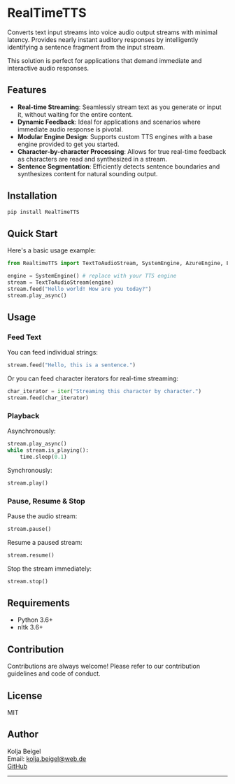 # RealTimeTTS

Converts text input streams into voice audio output streams with minimal latency. Provides nearly instant auditory responses by intelligently identifying a sentence fragment from the input stream.  

This solution is perfect for applications that demand immediate and interactive audio responses.

## Features

- **Real-time Streaming**: Seamlessly stream text as you generate or input it, without waiting for the entire content.
- **Dynamic Feedback**: Ideal for applications and scenarios where immediate audio response is pivotal.
- **Modular Engine Design**: Supports custom TTS engines with a base engine provided to get you started.
- **Character-by-character Processing**: Allows for true real-time feedback as characters are read and synthesized in a stream.
- **Sentence Segmentation**: Efficiently detects sentence boundaries and synthesizes content for natural sounding output.

## Installation

```bash
pip install RealTimeTTS
```

## Quick Start

Here's a basic usage example:

```python
from RealtimeTTS import TextToAudioStream, SystemEngine, AzureEngine, ElevenlabsEngine

engine = SystemEngine() # replace with your TTS engine
stream = TextToAudioStream(engine)
stream.feed("Hello world! How are you today?")
stream.play_async()
```

## Usage

### Feed Text

You can feed individual strings:

```python
stream.feed("Hello, this is a sentence.")
```

Or you can feed character iterators for real-time streaming:

```python
char_iterator = iter("Streaming this character by character.")
stream.feed(char_iterator)
```

### Playback

Asynchronously:

```python
stream.play_async()
while stream.is_playing():
    time.sleep(0.1)
```

Synchronously:

```python
stream.play()
```

### Pause, Resume & Stop

Pause the audio stream:

```python
stream.pause()
```

Resume a paused stream:

```python
stream.resume()
```

Stop the stream immediately:

```python
stream.stop()
```

## Requirements

- Python 3.6+
- nltk 3.6+

## Contribution

Contributions are always welcome! Please refer to our contribution guidelines and code of conduct.

## License

MIT

## Author

Kolja Beigel  
Email: kolja.beigel@web.de  
[GitHub](https://github.com/KoljaB/RealTimeTTS)

---